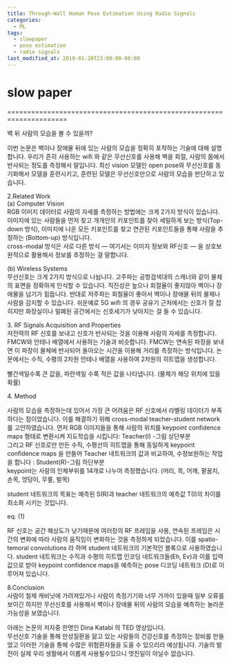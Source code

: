 ```yaml
---
title: Through-Wall Human Pose Estimation Using Radio Signals
categories:
  - ML
tags:
  - slowpaper
  - pose estimation
  - radio signals
last_modified_at: 2019-01-28T23:00:00-00:00
---
```


# slow paper
=====================================================================

벽 뒤 사람의 모습을 볼 수 있을까?

이번 논문은 벽이나 장애물 뒤에 있는 사람의 모습을 정확히 포착하는 기술에 대해 설명합니다. 우리가 흔히 사용하는 wifi 와 같은 무선신호를 사용해 벽을 회절, 사람의 몸에서 반사되는 정도를 측정해서 말입니다. 최신 vision 모델인 open pose와 무선신호를 동기화해서 모델을 훈련시키고, 훈련된 모델은 무선신호만으로 사람의 모습을 판단하고 있습니다.

2.Related Work  
(a) Computer Vision  
RGB 이미지 데이터로 사람의 자세를 측정하는 방법에는 크게 2가지 방식이 있습니다. 이미지에 있는 사람들을 먼저 찾고 개개인의 키포인트를 찾아 세밀하게 보는 방식(Top-down 방식), 이미지에 나온 모든 키포인트를 찾고 연관된 키포인트들을 통해 사람을 추정하는 (Bottom-up) 방식입니다.  
cross-modal 방식은 서로 다른 방식 — 여기서는 이미지 정보와 RF신호 — 을 상호보완적으로 활용해서 정보를 추정하는 걸 말합니다.

(b) Wireless Systems  
무선신호는 크게 2가지 방식으로 나뉩니다. 고주파는 공항검색대의 스캐너와 같이 물체의 표면을 정확하게 인식할 수 있습니다. 직진성은 높으나 회절율이 좋지않아 벽이나 장애물을 넘기가 힘듭니다. 반대로 저주파는 회절율이 좋아서 벽이나 장애물 뒤의 물체나 사람을 감지할 수 있습니다. 쉬운예로 5G wifi 의 경우 공유기 근처에서는 신호가 잘 잡히지만 화장실이나 밀폐된 공간에서는 신호세기가 낮아지는 걸 들 수 있습니다.

3\. RF Signals Acquisition and Properties  
저전력의 RF 신호를 보내고 신호가 반사되는 것을 이용해 사람의 자세를 측정합니다. FMCW와 안테나 배열에서 사용하는 기술과 비슷합니다. FMCW는 연속된 파장을 보내면 이 파장이 물체에 반사되어 돌아오는 시간을 이용해 거리를 측정하는 방식입니다. 논문에서는 수직, 수평의 2차원 안테나 배열을 사용하여 2차원의 히트맵을 생성합니다.

빨간색일수록 큰 값을, 파란색일 수록 적은 값을 나타냅니다. (물체가 해당 위치에 있을 확률)

4\. Method

사람의 모습을 측정하는데 있어서 가장 큰 어려움은 RF 신호에서 라벨링 데이터가 부족하다는 점이었습니다. 이를 해결하기 위해 cross-modal teacher-student network를 고안하였습니다. 먼저 RGB 이미지들을 통해 사람의 위치를 keypoint confidence maps 형태로 변환시켜 지도학습을 시킵니다: Teacher(I) -그림 상단부분  
그리고 RF 신호로만 만든 수직, 수평선의 히트맵을 통해 동일하게 keypoint confidence maps 을 만들어 Teacher 네트워크의 값과 비교하여, 수정보완하는 작업을 합니다 : Student(R)-그림 하단부분  
keypoint는 사람의 인체부위를 14개로 나누어 측정했습니다. (머리, 목, 어깨, 팔꿈치, 손목, 엉덩이, 무릎, 발목)

student 네트워크의 목표는 예측된 S(R)과 teacher 네트워크의 예측값 T(I)의 차이를 최소화 시키는 것입니다.

eq. (1)

RF 신호는 공간 해상도가 낮기때문에 여러장의 RF 프레임을 사용, 연속된 프레임은 시간의 변화에 따라 사람의 움직임이 변화하는 것을 측정하게 되었습니다. 이를 spatio-temoral convolutions 라 하며 student 네트워크의 기본적인 블록으로 사용하였습니다. student 네트워크는 수직과 수평의 히트맵 인코딩 네트워크들(Eh, Ev)과 이를 입력값으로 받아 keypoint confidence maps을 예측하는 pose 디코딩 네트워크 (D)로 이루어져 있습니다.

8.Conclusion  
사람이 철제 캐비닛에 가려져있거나 사람이 측정기기와 너무 가까이 있을때 일부 오류를 보이긴 하지만 무선신호를 사용해서 벽이나 장애물 뒤의 사람의 모습을 예측하는 놀라운 가능성을 보였습니다.

아래는 논문의 저자중 한명인 Dina Katabi 의 TED 영상입니다.  
무선신호 기술을 통해 만성질환을 앓고 있는 사람들의 건강신호를 측정하는 장비를 만들었고 이러한 기술을 통해 수많은 위험환자들을 도울 수 있으리라 예상됩니다. 기술의 발전이 실제 우리 생활에서 이롭게 사용될수있으니 멋진일이 아닐수 없습니다.
